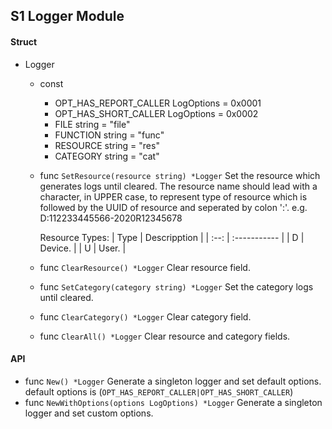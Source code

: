 S1 Logger Module
---

#### Struct

- Logger
  - const
	  - OPT_HAS_REPORT_CALLER LogOptions = 0x0001
	  - OPT_HAS_SHORT_CALLER  LogOptions = 0x0002
	  - FILE     string = "file"
	  - FUNCTION string = "func"
	  - RESOURCE string = "res"
	  - CATEGORY string = "cat"
  - func `SetResource(resource string) *Logger`
    Set the resource which generates logs until cleared. The resource name should lead with a character, in UPPER case, to represent type of resource which is  followed by the UUID of resource and seperated by colon ':'.
    e.g. D:112233445566-2020R12345678

    Resource Types:
    | Type | Descripption |
    | :--: | :----------- |
    | D    | Device. |
    | U    | User.   |
    
  - func `ClearResource() *Logger`
    Clear resource field.
  - func `SetCategory(category string) *Logger`
    Set the category logs until cleared.
  - func `ClearCategory() *Logger`
    Clear category field.
  - func `ClearAll() *Logger`
    Clear resource and category fields.

#### API

- func `New() *Logger`
  Generate a singleton logger and set default options. default options is (`OPT_HAS_REPORT_CALLER|OPT_HAS_SHORT_CALLER`)
- func `NewWithOptions(options LogOptions) *Logger`
  Generate a singleton logger and set custom options.
